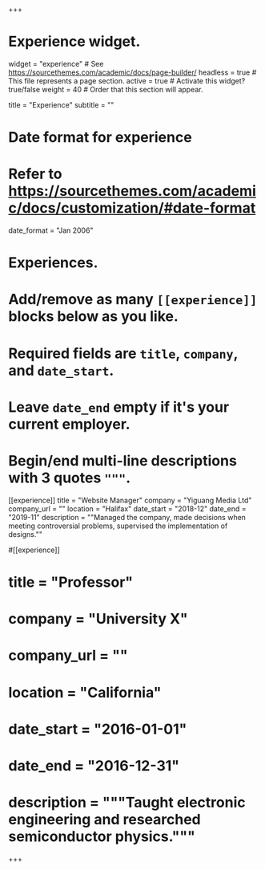 +++
# Experience widget.
widget = "experience"  # See https://sourcethemes.com/academic/docs/page-builder/
headless = true  # This file represents a page section.
active = true  # Activate this widget? true/false
weight = 40  # Order that this section will appear.

title = "Experience"
subtitle = ""

# Date format for experience
#   Refer to https://sourcethemes.com/academic/docs/customization/#date-format
date_format = "Jan 2006"

# Experiences.
#   Add/remove as many `[[experience]]` blocks below as you like.
#   Required fields are `title`, `company`, and `date_start`.
#   Leave `date_end` empty if it's your current employer.
#   Begin/end multi-line descriptions with 3 quotes `"""`.
[[experience]]
  title = "Website Manager"
  company = "Yiguang Media Ltd"
  company_url = ""
  location = "Halifax"
  date_start = "2018-12"
  date_end = "2019-11"
  description = ""Managed the company, made decisions when meeting controversial problems, supervised the implementation of designs.""
 

#[[experience]]
 # title = "Professor"
 # company = "University X"
 # company_url = ""
 # location = "California"
 # date_start = "2016-01-01"
 # date_end = "2016-12-31"
 # description = """Taught electronic engineering and researched semiconductor physics."""

+++
